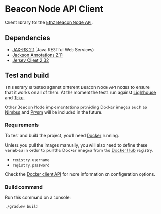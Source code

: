 Beacon Node API Client
======================

Client library for the [Eth2 Beacon Node API](https://ethereum.github.io/eth2.0-APIs/).

## Dependencies

* [JAX-RS 2.1](https://github.com/eclipse-ee4j/jaxrs-api/tree/2.1-Maintenance) (Java RESTful Web Services)
* [Jackson Annotations 2.11](https://github.com/FasterXML/jackson-annotations)
* [Jersey Client 2.32](https://github.com/eclipse-ee4j/jersey)

## Test and build

This library is tested against different Beacon Node API nodes to ensure that it works on all of them.
At the moment the tests run against [Lighthouse](https://github.com/sigp/lighthouse) and
[Teku](https://github.com/Consensys/teku/). 

Other Beacon Node implementations providing Docker images such as 
[Nimbus](https://github.com/status-im/nimbus-eth2) and [Prysm](https://github.com/prysmaticlabs/prysm) will be included 
in the future.

### Requirements

To test and build the project, you'll need [Docker](https://www.docker.com/products/docker-desktop) running.

Unless you pull the images manually, you will also need to define these variables in order to pull the Docker images 
from the [Docker Hub](https://hub.docker.com/) registry:

- `registry.username`
- `registry.password`

Check the [Docker client API](https://github.com/docker-java/docker-java/blob/master/docs/getting_started.md#instantiating-a-dockerclientconfig)
for more information on configuration options.

### Build command

Run this command on a console:

```shell
./gradlew build
```
